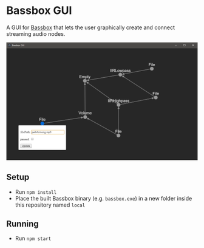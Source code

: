 # Bassbox GUI
A GUI for [Bassbox](https://github.com/fwcd/bassbox) that lets the user graphically create and connect streaming audio nodes.

![Screenshot](screenshot.png)

## Setup
* Run `npm install`
* Place the built Bassbox binary (e.g. `bassbox.exe`) in a new folder inside this repository named `local`

## Running
* Run `npm start`
